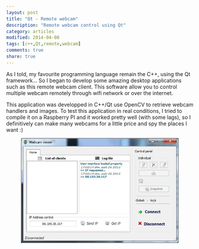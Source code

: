 ```yaml
---
layout: post
title: "Qt - Remote webcam"
description: "Remote webcam control using Qt"
category: articles
modified: 2014-04-08
tags: [c++,Qt,remote,webcam]
comments: true
share: true
---
```


As I told, my favourite programming language remain the C++, using the Qt framework... So I began to develop some amazing desktop applications such as this remote webcam client. This software allow you to control multiple webcam remotely through wifi network or over the internet.

This application was developped in C++/Qt use OpenCV to retrieve webcam handlers and images. To test this application in real conditions, I tried to compile it on a Raspberry PI and it worked pretty well (with some lags), so I definitively can make many webcams for a little price and spy the places I want :)

<figure>
	<a href="/images/webcam/qt-webcam.jpg"><img src="/images/webcam/qt-webcam.jpg" /></a>
</figure>